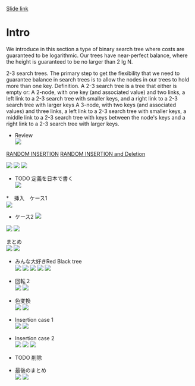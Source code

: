 [Slide link](https://d3c33hcgiwev3.cloudfront.net/_fd8526e76d29a6985ca393724086512e_32BinarySearchTrees.pdf?Expires=1572566400&Signature=Am3MInGoHddLTeeFX2R0r6tPj9jOj3iS91wf7cCHK1ilgouMt0zkCdJ~mhpdnuoz7E9bfwm3MovZfjQsNadbMsvV9DPDFDjWhtQfCLCeDoq20kEV0R~3NNXIwXmAui83eqU52iVBdxqgKB2PqicF-tMtTLy1dkmcFEDDpIj9Yo8_&Key-Pair-Id=APKAJLTNE6QMUY6HBC5A)
# Intro
We introduce in this section a type of binary search tree where costs are guaranteed to be logarithmic. Our trees have near-perfect balance, where the height is guaranteed to be no larger than 2 lg N.

2-3 search trees. The primary step to get the flexibility that we need to guarantee balance in search trees is to allow the nodes in our trees to hold more than one key.
Definition. A 2-3 search tree is a tree that either is empty or:
A 2-node, with one key (and associated value) and two links, a left link to a 2-3 search tree with smaller keys, and a right link to a 2-3 search tree with larger keys
A 3-node, with two keys (and associated values) and three links, a left link to a 2-3 search tree with smaller keys, a middle link to a 2-3 search tree with keys between the node's keys and a right link to a 2-3 search tree with larger keys.


* Review   
![](Image/2019-10-27-01-12-54.png)

[RANDOM INSERTION](https://youtu.be/vWchQ0Di7yM?list=PLRdD1c6QbAqJn0606RlOR6T3yUqFWKwmX&t=941)
[RANDOM INSERTION and Deletion](https://youtu.be/6zoBvuPk510?list=PLRdD1c6QbAqJn0606RlOR6T3yUqFWKwmX)

![](Image/2019-10-30-09-26-03.png)
![](Image/2019-10-30-09-26-20.png)
![](Image/2019-10-30-09-26-47.png)

* TODO 定義を日本で書く  
![](Image/2019-10-27-01-14-58.png)

*　挿入　ケース1  
![](Image/2019-10-27-01-16-30.png)
* ケース2
![](Image/2019-10-27-01-23-30.png)

![](Image/2019-10-27-01-24-40.png)
![](Image/2019-10-27-01-25-17.png)

まとめ  
![](Image/2019-10-27-01-26-08.png)
![](Image/2019-10-27-01-26-21.png)


* みんな大好きRed Black tree  
![](Image/2019-10-27-01-30-41.png)
![](Image/2019-10-27-01-31-28.png)
![](Image/2019-10-27-01-32-20.png)
![](Image/2019-10-27-01-32-56.png)
![](Image/2019-10-27-01-39-53.png)

* 回転２  
![](Image/2019-10-27-01-46-54.png)
![](Image/2019-10-27-01-48-40.png)

* 色変換  
![](Image/2019-10-27-01-50-50.png)
![](Image/2019-10-27-01-52-16.png)


* Insertion case 1  
![](Image/2019-10-27-01-54-39.png)
![](Image/2019-10-27-01-55-32.png)

* Insertion case 2  
![](Image/2019-10-27-01-57-15.png)
![](Image/2019-10-27-01-58-22.png)
![](Image/2019-10-27-01-58-42.png)
 * TODO 削除


 * 最後のまとめ  
 ![](Image/2019-10-27-02-08-02.png)
 ![](Image/2019-10-27-02-08-20.png)